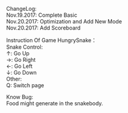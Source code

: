 ChangeLog:<br>
Nov.19.2017: Complete Basic<br>
Nov.20.2017: Optimization and Add New Mode<br>
Nov.20.2017: Add Scoreboard<br>

Instruction Of Game HungrySnake：<br>
Snake Control:<br>
↑: Go Up<br> 
→: Go Right<br> 
←: Go Left<br> 
↓: Go Down<br> 
Other:<br>
Q: Switch page<br>

Know Bug: <br>
Food might generate in the snakebody.